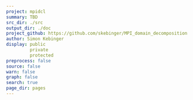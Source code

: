 ```yaml
---
project: mpidcl
summary: TBD
src_dir: ./src
output_dir: ./doc
project_github: https://github.com/skebinger/MPI_domain_decomposition
author: Simon Kebinger
display: public
         private
         protected
preprocess: false
source: false
warn: false
graph: false
search: true
page_dir: pages
---
```

